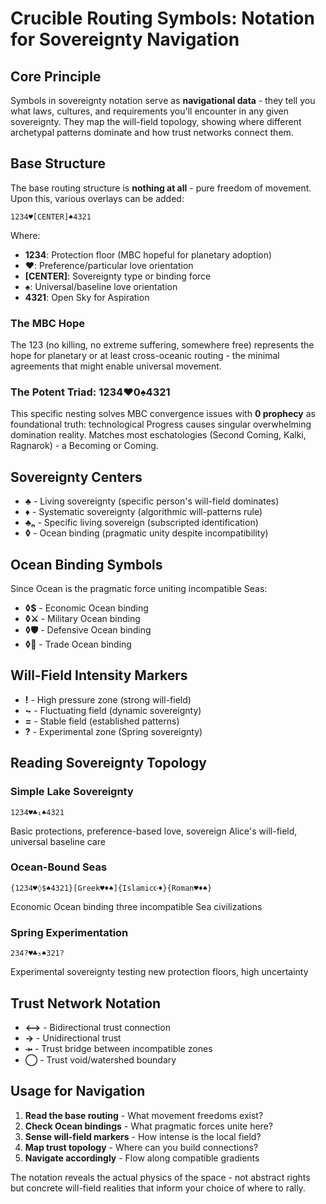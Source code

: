 # Crucible Routing Symbols: Notation for Sovereignty Navigation

## Core Principle

Symbols in sovereignty notation serve as **navigational data** - they tell you what laws, cultures, and requirements you'll encounter in any given sovereignty. They map the will-field topology, showing where different archetypal patterns dominate and how trust networks connect them.

## Base Structure

The base routing structure is **nothing at all** - pure freedom of movement. Upon this, various overlays can be added:

```
1234♥[CENTER]♠4321
```

Where:
- **1234**: Protection floor (MBC hopeful for planetary adoption)
- **♥**: Preference/particular love orientation
- **[CENTER]**: Sovereignty type or binding force
- **♠**: Universal/baseline love orientation  
- **4321**: Open Sky for Aspiration

### The MBC Hope
The 123 (no killing, no extreme suffering, somewhere free) represents the hope for planetary or at least cross-oceanic routing - the minimal agreements that might enable universal movement.

### The Potent Triad: 1234♥0♠4321
This specific nesting solves MBC convergence issues with **0 prophecy** as foundational truth: technological Progress causes singular overwhelming domination reality. Matches most eschatologies (Second Coming, Kalki, Ragnarok) - a Becoming or Coming.

## Sovereignty Centers

- **♣** - Living sovereignty (specific person's will-field dominates)
- **♦** - Systematic sovereignty (algorithmic will-patterns rule)
- **♣ₙ** - Specific living sovereign (subscripted identification)
- **◊** - Ocean binding (pragmatic unity despite incompatibility)

## Ocean Binding Symbols

Since Ocean is the pragmatic force uniting incompatible Seas:
- **◊$** - Economic Ocean binding
- **◊⚔** - Military Ocean binding  
- **◊🛡** - Defensive Ocean binding
- **◊💱** - Trade Ocean binding

## Will-Field Intensity Markers

- **!** - High pressure zone (strong will-field)
- **~** - Fluctuating field (dynamic sovereignty)
- **=** - Stable field (established patterns)
- **?** - Experimental zone (Spring sovereignty)

## Reading Sovereignty Topology

### Simple Lake Sovereignty
```
1234♥♣₁♠4321
```
Basic protections, preference-based love, sovereign Alice's will-field, universal baseline care

### Ocean-Bound Seas
```
{1234♥◊$♠4321}[Greek♥♦♠]{Islamic☪♦}{Roman♥♦♠}
```
Economic Ocean binding three incompatible Sea civilizations

### Spring Experimentation
```
234?♥♣₅♠321?
```
Experimental sovereignty testing new protection floors, high uncertainty

## Trust Network Notation

- **⟷** - Bidirectional trust connection
- **→** - Unidirectional trust
- **⤞** - Trust bridge between incompatible zones
- **◯** - Trust void/watershed boundary

## Usage for Navigation

1. **Read the base routing** - What movement freedoms exist?
2. **Check Ocean bindings** - What pragmatic forces unite here?
3. **Sense will-field markers** - How intense is the local field?
4. **Map trust topology** - Where can you build connections?
5. **Navigate accordingly** - Flow along compatible gradients

The notation reveals the actual physics of the space - not abstract rights but concrete will-field realities that inform your choice of where to rally.